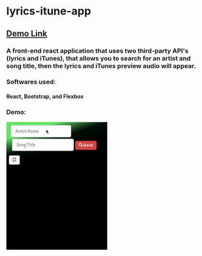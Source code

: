 # lyrics-itune-app
## [Demo Link](http://lyricsfinder.surge.sh/)

### A front-end react application that uses two third-party API's (lyrics and iTunes), that allows you to search for an artist and song title, then the lyrics and iTunes preview audio will appear.

### Softwares used:
#### React, Bootstrap, and Flexbox

### Demo: 
![](lyrics-app.gif)

